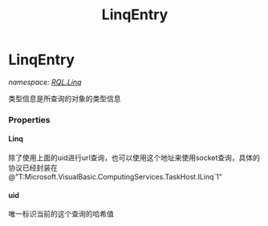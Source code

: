 ﻿---
title: LinqEntry
---

# LinqEntry
_namespace: [RQL.Linq](N-RQL.Linq.html)_

类型信息是所查询的对象的类型信息




### Properties

#### Linq
除了使用上面的uid进行url查询，也可以使用这个地址来使用socket查询，具体的协议已经封装在@"T:Microsoft.VisualBasic.ComputingServices.TaskHost.ILinq`1"
#### uid
唯一标识当前的这个查询的哈希值
